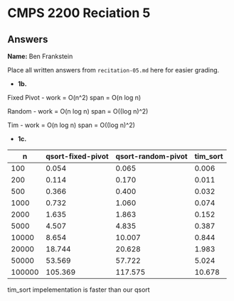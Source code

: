 # CMPS 2200 Reciation 5
## Answers

**Name:** Ben Frankstein


Place all written answers from `recitation-05.md` here for easier grading.







- **1b.**

Fixed Pivot -
work = O(n^2)
span = O(n log n)

Random - 
work = O(n log n)
span = O((log n)^2)

Tim - 
work = O(n log n)
span = O((log n)^2)



- **1c.**

|      n |   qsort-fixed-pivot |   qsort-random-pivot |   tim_sort |
|--------|---------------------|----------------------|------------|
|    100 |               0.054 |                0.065 |      0.006 |
|    200 |               0.114 |                0.170 |      0.011 |
|    500 |               0.366 |                0.400 |      0.032 |
|   1000 |               0.732 |                1.060 |      0.074 |
|   2000 |               1.635 |                1.863 |      0.152 |
|   5000 |               4.507 |                4.835 |      0.387 |
|  10000 |               8.654 |               10.007 |      0.844 |
|  20000 |              18.744 |               20.628 |      1.983 |
|  50000 |              53.569 |               57.722 |      5.024 |
| 100000 |             105.369 |              117.575 |     10.678 |

tim_sort impelementation is faster than our qsort
